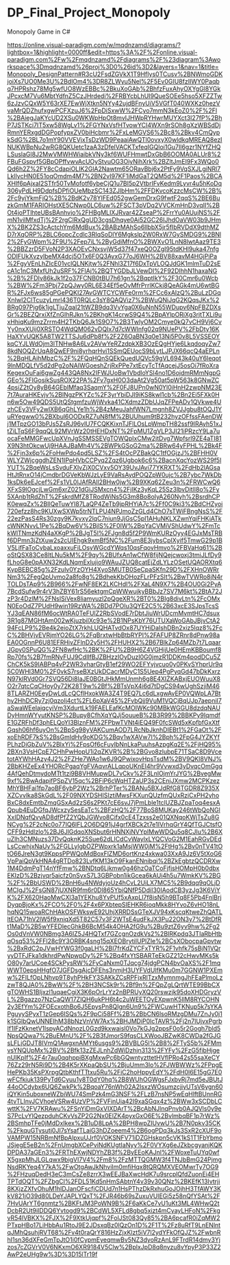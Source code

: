 # DP_Final_Project_Monopoly
Monopoly Game in C# 


https://online.visual-paradigm.com/w/mqdnzamd/diagrams/?lightbox=1&highlight=0000ff&edit=https%3A%2F%2Fonline.visual-paradigm.com%2Fw%2Fmqdnzamd%2Fdiagrams%2F%23diagram%3Aworkspace%3Dmqdnzamd%26proj%3D0%26id%3D2&layers=1&nav=1&title=Monopoly_DesignPattern#R3cU2FsdZGVkX1T9HfIys0TCusv%2BNWmoGDKjoiXs7UO0Me3U%2BdlOm4%3DR8ZLWyu5Nel%2F5Ev0GIU8fzIIWY0Paqbq7HPRshz78Mg5wfUO8WzEBBc%2BkuXoGAb%2BhfzFuxAhyOXYgGl8YGkJPcxcM7Vu6MbtYdfnZ5CzJHrdedi%2FRBYcbLhUI9QueSOEe5hso5XFZZTw6zJzvCQxW5Y63rXE7EwWjXtkn5NYy42ujdBFnyUiV5VGfT040WXKz0hezVvaMrQDZhufxgwPCFXzuJ6%2FpDiSxwW%2FCyo7mmN3kEoZ0%2F%2Fl%2BAiegJaKYcUD2XSu0WKWpHpOt8mvIJHWpRYHwrMUYXct3I27fP%2BhP7JSTKci7IT5xw58WgLv1%2FGYNxVsfHTvowYCI4WXn9rSOh8gXzWBSdDjRmnYERxgdDGPopfypxZV0biHcbmr%2FxLeMGVS6%2Bc8%2Bkv4CmQypkSdG%2BL7o1mY90VVEVjxTsDzWD9PeaaiAwQTl0ovxyX0wldkqMREAQ8ezINUKWBpNu2wRG8QKUetc1zaA3zDfelVACKTxfeqIGQloi1Gu7Il6gzr1NYfZHQLSuslaGl8J2MwVMWHWiaibkVNy3kf6WUFHmwtDxGbB6OOMA0ALUr8%2FBuFGspvf5GBpOPffvwvAcUOyStvuOG3OiyNihXrk%2BZltJmEI9Fx3WQo0Qd6h2Z%2FY8cCdapiOLIK2GlA2Nawtm65ORavBbj6x2PtFy9VqSXJLgiNRl7LklIycHN0E51oqOmdm4M7%2BN2vI97KF1iMdGaT2QM5d%2F1Paos%2BCAXHlf6pAjxaI2STfr50TvMofotf6ybeCjQ1u7BI5p2VtbrIFvKedm9Lyvr4u5hKoDq306yPdLH9DdpfsDPfiOUeMbzSC143ZJlbHm%2FFDKvcoKzzcMsCW%2B%2Fc9yjYkmFjQ%2B%2BdK2v78YIFEd052gwGemDrxG9fwtF2qqS%2BE6BuzkGmM1FARIOHstXE5CNwp0LC6uw%2FSCT3pVDq2VVCKmHnD3vqII%2BOt4joPTlhteUBsBAnhvjo%2FHBgMLIXJRvar42ZseaP%2FrrYu0AUujNS%2FmN1vilMfxdTj%2F2rgClRxQgUD3cgsDhqye0Ai52GC26IJhdOaVW03b9JHmX%2BK2ZS3cActchYm6MdBux%2BABzMAhSo6llbbX5jr5fIbRVDdX9dthMZD7rXqORP%2BLC6opcZcdlc3RIqSoDlY6Mgkslp2W0RxW7GySMDG9%2BNl2%2FyGWpm%2F9U%2Fep7iL%2ByGdiMfnO%2BWXvO1LnN8lwtAaz9TE3%2BBZzrD5FVoN2P3XAOEvCNxsvjW5d37f47xeQ0OZgI95tdKHl9uka47nfgODIFUkXvzylbeMX4dcj5OTx6F0Q3AyxG77oJ6WH%2BV88xavM4HGjPiPa%2FgyVEnLhZIcE01vclQLNKjtw%2FNhl3Z17f6DxTpVLOQJdGK1mlmTuD2sEcA1c1nC3MxfUh2uSRF%2FlAj%2BQTYGDbJLVewDI%2F92DIhhN1haxaNG%2B%2FDIv86kJk1f2o37FCNB0tBU7h61gn%2BqptIkY%2F30Cmr6u0Wcb%2BW%2Fm3Pbj72pQJwy0RL6E34Ef5eOvMfrPrrlKCki8QeAGk4mU6wtBGR%2FJx6ws85gPGePQKI27AvGWTCYCWFe0rm%2FCc6xAIzQ%2BuLzDGqXnIwI2ClTcuzyLmrl436T0RQLc3sY8QAQViz7%2BWuQNiJqG2KQqsJKx%2BRg097Pjg6k1jgLTjuZqaI21tWZB9dq3VvYga0X6uNnN55WDupv6NpFBZDXsGr%2BEZQrxiXfZnGIhRJkn%2BKhgK14crwS9Q4%2BpAYlpORiXg3rjtTXLi9uxHhiqKu9mzZrrm4H2TKbQ6Jk1S9O7%2B3TwlyOM2Cmye0kQ7vCH9Vj6CvYy0nxXUij0XRSTO4WdQM062vDQIx7d7cWWInfg02q9NUePV%2FbDty16KHaXYvUQK5A8TW2TTSJu6dPb8f%2F2Z6OaBN3q0e13Ni5P0v8L5VSSEOYkqCYJLWdOjm3lTNHw8A6Lv2AVwYeRZzdpkXB3OzEQgHYje6LkqdoqyZw78kdNOQZrUqA8QwEF9ni8yrhqrHvi1SSmQEUocS9bLytLJPJX66qcQ4aEPLn%2BqHLAihMbzC%2F%2FQqHQnSQEkQuedUQVc59gVL6943k40uY6Ieqot9lnMDQLfV5d2dPg2oNAIWGoeshZrjRxPPe7xtEcyTcTfAqcejJ5osOi7fRoXraKegexOuFai6gwZg443QA8Nx2IFWJUoBw1VbdloYSl4no1D6ojdmRMmNgpGGEo%2FIGosikSusROX22PA%2Fv7gxH0O3daAt2Vg50at5pW563k8GNwZC4psiZ2tOy8yB64GEbIMfaq3SaqmY%2F0FJ8UPn0wN0Yl0iHnH2zwpNM23E7t7AuraHKEvjv%2BlNgzPKYZc%2F3yrYbiDJI9iKS8kwl1cb%2Bn2Ei5FXk0Hn6w5Ow49QDS5UtQStgmfzuWjWvka41CXdmzZDbUJqZFPeADv1QVkwe4UzhCEy3VFy2wIXB6qGhLYe1h%2B4zMeuJahfWN7Lmgnh8ZVJJgbu8tOQJ1YuRYegww0%2BXbul6OODxRZ7uN8fM%2BUUhum9tB232hyzOFfssFAenDWj1MTpzGO13bPJs5ZsRJ96vlU7FCQKKixnTJFlLOsLpWmpTH82ssf9IRAyh51xJtZiLTqS6F9qqQL92MVrWz20tHEHDxNT%2FpMU1ZgVLP3JI21iPRzcY9La7uocaFeMMGFwcUpXVnJgSSMSSEVgTOWQpIxCMw2jtDvg7Wpfsrl9ZE4aTI81X9N3htOkcwUj9HAAJBaMh4V%2BWPkGSoG2ma%2BRw64yFPHL%2Bk4F%2Fjn3x6p%2FoHwPdo4pd5LSZ%2FS4tOcPZBakQC1tfOGjzJ%2BFHH0VWLYZWjcggdhZEN1IPqHVbCCPyq2Zqz6Ugbok6c6%2BacnXqcYozWS29f5lYUT%2BqeWsLsSvduFXIvZjX0CVxv5OY39UvJAvi77YKRXT%2FdHb2lAGsaHtJtRnxO14jCmdbrDGVeKbWJzLyE9VaRsAydPOQZpW0ujc%2B7ybc7WkDb1ksDk6eEJcef%2Fs1VL0lJAfRAll2BHw0jw%2B9XKq62Zeu3n%2FRWCwQ6XFxS9lOgcjLwGm6xrZ021dGiJSMxcn4%2FjIKz3yKqL25Sz3lbvDitlI8o%2Fy5XAnb1tRdZhT%2FskrdMfZ8TRodWiNs5G3m8Bo8oIyA260Nyh%2BsrdhCPK0ewqZx%2BIlQeTuwYI87LaQP4ZeTb9jpRHYiA7c%2Ff0C9ki3%2BdCHZyoi720efzz8hc9KUXwSXWp5trNTLPU4NPJmoZzGLd4ChO7sTWiFBngNsS%2F22ezPasS4Rs30zgy9K7kvxy2lqC7niun9JjGsC5pI1AHuNKLXZwnYqiFHKiATkcWNKNvvL1Pe%2BqDw6V%2BjlS%2F0IW%2BqYaCVMiVShUdwY%2FmTckWlTNmzKdN4aXKgP%2BJgT5l%2FJgn8d5f2P9WmKURzOyy4EGJxMsTRBf6DPmn3jZtXuw2s2cUIEhgk9xmBf5NC%2Fum8E3jybsCpIXyif5TmwG29p1BV5LjfFaToCybaLxoaxxuFiLOsyWGcdYWqs10qsFqovHmvo%2FBVaHq61%2BoStQSX83Ce8ltLNu5kM%2F9qy%2BUfxAn1wCfW8fijNQejcwoxj3tmiJLfDy9fLhoG8e0pAXN32KdLNqmExlujio9WAuJZUQ8catEjZdLYLzOSetUQAORXtq6KypBEBC85g%2Fzulv0YzOYH4XyoSMUTB0SeCpaSKfn29D%2FXHnOWRrNm3%2FegQpUvmo2a8fo8g%2BdhekKbOHozFLrPFzSIt%2BwTVWRo8jN4rTOLDsTAp9%2B966%2FwNF8EK2LKCHdI%2FXaL4N9X7%2B4OU0Gi2PyA7BcdSufw9r4rV3hZBY61rS56ektgmCpWWwujkyBBbJz7SV7M6kt%2BtA72JzP3r4DzlM%2FNsISiVex8liamyuzl2pQgeXR%2BT0%2BIg8divLtn%2FcOMxN0EoOdZ7PUdH9win19RzWA%2BDd7POIu3QYE2C5%2B63xcE3SJpsTcsSYJ3qEAN86fM6ocWtRA0TeFUlZ2RbSVodE7rDbtJiuWrUDcmMvmtHC7dsux3R1g87MGHtAm002wKjuzbiIXc93e%2B1NPsKbY76UTUXaWoGAbJBjvCtA294FcLP9%2Be4k2eioZtX7rkhLUQHATvdOx87UYHiDaIshDBn2xiz5lqz8%2FcC%2BHVjvEVRjmYO26LG%2FqBrxtwHbBtbRYPI%2FAFUP8ZRnr8dPnw98aEA0OGnnP6U81EFRHivZFlnD2y5H%2FHUHX2%2B67BlkZp64MZb7t7LqaarJGpy0SPuQG%2FN8wfHc%2BK%2FU%2B9H6Z4VGHijUe0HEmKBBoumf8Rp70fs%2B7fmRNyFUJ9CdlIfBJZBHzzIOyDuzI0G0jmzR1DDKm4podDCu5ZChCK5kS9IABPq4vP2WR3vharGtyB1ef29WO2EFYvjvcuo0y0PKvSYhprUr9q5C0WHl3M0%2F0vkS7rseBXzUkDCacrMDyC1S5Uep4PgPyqGd47bDkKxrzN97klRVd0Gr7SVQ56Di8laJE0BGtJHkMmUnmh6g8E4XIZKABxjEUOWuuX8O2r7qtcCqCHoy0y72K28T9w%2Bf%2BTsVpX4i6d7tDgCS94wUghSzjiM468TLARZH0EeyDwLdLcQCflHxokWA3Z4T9EQ7Lc6dLxgwAvEP0VQWpLA7Bthy2HhDCRy7zj0qzolj4ct%2FL6pXaV45%2FvbQjj9VuM1VQCjBqUJp7aepniI7aSwaWEeIajqcyiVm3XdurtLk19FAELEafKcMOIWKc90MBkWGGU8dzdqNAUDyHmnWYyutKNSP%2Bupy8CfhXqYQJj5ouueB%2B3R99%2BBKPy9IqmdfE1GZRFhDf3phELQoYI3BlznFM%2FPbwTVNt4iEQ49F0fcSWd5xKpfbfGxXtfGqsh06hf6uyOn%2BpSg98yVAKCumAOD7LRcNbJknhDIEBt1%2FGaOt%2FxoEhRDF7kS%2BsGmIdHv9oKDG%2Bqv1wXAVw7I%2Bph%2FpG4JYZKYfPLhzDiGbZuV%2BlxYi%2FpsOf6cFuyIbNnLkaPuuhsAzpgKq2E%2FjHQ95%2BXn3VsHCpE7CHhPwHopU1i2qZKVR%2B%2BGvo8zlubpE71TSaC8D9VcetotAYWhHAzy4J2%2FZHe7WAo1w6J9QPwixovHpsTsdM%2BV9QKl8VNJ%2BbKHZeEx4YHORcPgaqYgFVAqvrALLqpoUKnEI4hr9Vvwxd3yDvqcOmGgq4AfQehDtmydoMTt1tzi9B8VHMupwDL7vCkv%2F3LnlOjmYrJYG%2BvegMw9xf%2BwAdapjfPSpZV15qc%2BFiP6cWqHTZaUP3s2CEnjJXmw2MCPKzezMhYBHFai1fp7aoBF6ybP2Wz%2BrhPTer%2BANu5BXJdRfG8TGDR8Z935XXZCvvlka8SkGdL%2F09NXYDSHISIztiMwsFKXunQUzfmQUxRziCxPH2yhoBxC8dxEmtbZmqGSxAd2zS6s2PKt7cE6svJ7jPmLble1tclUZBJZpaToq4esxAQpub4EuDGfqJWcxzySesEaTc%2BFzHQ%2F77BoS8MUKay246tWbQoNGlXxIDNqfQvyAD8dfPfZ2YQbJGWvo8Cifx0cE4Tzxss2e01QXNqoKWjTsZu8GNCyg%2F2cNc0o77IQ6IFL2O6DQ91jJ4grfXBCk2t7e1IVrhqGrY4QfTGJCtsfOCFF9zHdlzlo%2BJ6JlGdqoXNSbut6rHNNXjNVYpIMwWDQu5q8CJIu%2B6XuZlh3CMNuzs37DvQqknK25Sue62dLICdCvWaylxLYQCVoG2M1EahRGvDEdLsCcwhjxNaUy%2FGLLylgbOZPWpxrk1aMsjWW0jM%2FtHg%2Bv0nTV41tOtO66JreN3gt9KppsPPWQoMdBoxFlZMD6ortKnz4xkwa03XxA9Jz6V5tXoG6VpPaiQpVkHNA4gRTDo823LvfKM13kO9FkanENnibqi%2BZkEgbtzQCDRXw1M4DdmPgT14nYfFmw%2BNDtq6Ljkmw0g46hzOaTCoFjfjsHOMpH0b0dbxEKIzD%2Bzjvqr5aicfz0nSyxS7L3GBPobn1ikGcea6kAUi4h5u7WmkKV%2BG%2F%2BbUSWD%2BnH6u4NWdyjoUz4hCvL2UiLX7MC5%2B9dqq9qOLjDMCIgJ%2FsGN87jUXNR9fm6r0Dl865YbiQNfP5DdiI30IAodCB3yzJg3K6ViYK%2FX620HaoMwCXl3a1YEKhu8YvPUf5xAxpLl7f8isN5h9BTq8F5Pb4FnlBrjDyqpBjoKx%2FCO%2F0%2F4x6PXbtepSIEHKR6ioqMkk8HYvoZ6vHO18nLhqNQ15woaRChHAkOSFWkswE92UhjXRRDSsGTeXJV94xKscqKtweZhQATLltEOA71hV2lW5f9xniqXd5T82C57v3F2WTsE4udFkJX3Pu22ON3y7%2BtDfRt1MaD%2B5wYFEDlecGhkB6BcM54k4OHA2fG9u%2Bu9ztZ6yv9hw%2Fg2Os0dVnVW0NBmg3A6IZ5J4HQTxf7GZcgnOzdkVs2%2BIRKpdq3JTIaRbHtbqOsq53%2FFl28c9Y3ORBK4sng15qXEOBrytiIUPlZIe%2BCsXObocpaGpvtw%2BxRdC2pJVwHYWG3f0gaLH%2Bl7frKdZYCFxTYR%2F1vhfk75sBjN1VQryyDTFJFka1dkhrdPwNpwpDy%2F%2Bq4fxYtSBARTeEkGZ212cHwvMKs5kO80y7arUCoe4SCkPysRW%2FyCaNxm0TJqcg74jdgPCN4bvOaXS%2F1mqWWT0epsHHgfO7JGFDsgAjcDFEhs3nmjH3UYFVdUlfKMu0m7GGNW1PXEmw%2FILfOpLNhvp9T8yhPHkFY3SAKkZCsRPFjxRlTzxMymnmgJhFEaPlmoLzzwT8QJA0%2BwW%2F%2BH3NCSk9r%2Bf9n%2FQpZgLQrtWTE99BbCXgTOWHS1BIjxzl1uqaeCgiX3K6pOrLrYz2nBPRUyXQ20rswzjk95doXHDGryzVL%2Bgazzo7NzCaQW17ZlQH6ukPH6t4c2uWEETOyEXpwnK5IlM8RYCOHN2y3EfYm%2FOEcxothBo6J5EpysPn8QIgn6Un9%2FWCuwHTKNup5k7sYKAPguyySPyxT1zGep6ISQs%2F9pCi58Ff%2B%2BbCN6lsoRMzgDMu7ZnJy0j1k1SGlbQwUNNEIhM38bNzVnVW7Ax%2BHJMDiP0lcTAVR%2Fj2n7lUjvxPgrbIf1IFzKknetV1lspyACdNnozL0Gzd9kxwaisl0Vo7kGJg2ppsF0o5r2Gogh7bld5NpsQQwa7%2BuEMnU%2F%2B3fJmorS9fqsCLXWooJBZwK8CWDa2fGJGsLFLjGDJT8IVmQ1AwgxnAMYt6usgs9%2BVBLG5l%2B8%2FTyS5b%2FMmvsYNQUpMx%2BV%2Bfk13zZEJLnhZdWiDzhjn313%2FYFy%2FzG5fibHjgenUIKpIf%2F4r7au0qqhppiBXgMxwPc6bGQwntyzttetHVflPRo42s55saXeCY76Zz29rN5Ri9D%2B4K5rXKpaQbSU%2BjuUmm3Io%2FJWBWWz%2FPpgEHePKb35KsPXrpgQtbKthfTTtxu5Ru%2FiC2hoHppyEdY%2FdH0l6E15gG7E0wFCfkiuk139PyTd6Cyuu1y8T0dY0hq%2B8WUhOGWgsFJxbvRj7md5eJBUtJ44oOCdybx6UQ6ZwkPk%2BqoaY76nWh02A2IsxzWOsumzcjiyUTsV6ygn60iQYKin5uboxneWZbiWU74SmPzk4mG3NSF%2FLzB7nsNP5wEqHlftBUnnRG4tvTLInvJCVhoeVSRw4UzVP%2FVFinUia42I9xaSGqx4z%2BWw3xSCDbLCwttK%2FV7KRAwu%2FSnYiDmGxVIXDArT%2BcAbNJlnqPnvb0AJQVls0y9eS7PcLvYlQezpduhCKvVsZP2G2Nx0ElZK4pyxGxO6E%2BvlmbqBF1p7rWz%2BSmhpTFe0jMdDxIkex%2B1uD8LpA%2BPH8wpZIUvwU%2B7N0pkv35CK%2FkquGTysutj0JI7sYsafTLaiG3hDZoeem4%2B6ogPDq3kJs3SxR2cXUF9oVAMPW15NRBmNfBpAlpxuUJrf0VOKSNFV71iDZGHskpn5cVK1kS1T1FbYbmoJSjegE5eB2n%2FnUmgbXCePviNdKUgtIaNyy%2F0VYXg6eJZkbcgyanjKQKDPDA37aGEn3%2FRThEXwjNDYhZB3f%2ByEEoKAJnl%2FWoxeTuUYq0wfX5gxpMhJLGLqwx9bigVI7V4%2Fm8%2FzMTTQGMW3f4TNJbBmG24PjmgNsdRKYeq4Y7kA%2FwOtgAwJkNhviIm0mfiHqx8tQRQMXVEOMwrTy7OG9%2FHzuqDedH3eC3mCsZe8zrrX3wEEJBaXwcHdK7u9srcplQfdZuonEi4EHTPTdOQT%2FZbgCI%2FDL51Kd5nHmSAbtnY4v39v30QNz%2BKEfK13Ivtrji8KXjzZXfvOhuM1hIDJanOFscfjCDUd7n1HsPThzDkRxhuGoJOjhH3TfAWY3KkV821jO39d80LDeYJAPLYQxT%2FJR46b69sZuxuVUlEGi5z58nQfYSAt%2F7HvUArYT6gnmtz%2BKFtJM3PoWN9B%2F6aKkCe7vU1uKt3ML4WHwQ2tDcbR2Ut9iIDDQ6Yvtogd9%2BCdWL5XFLd8gbq5xizt4mCyayLHFoN%2FkgvR54lVBKX%2FJX%2F9XtkUjqpf%2FolJSt083Qy85%2BA6pcafR0iZqMW2PTxpHBo17LiHbbAu1RtoJ9E2JDsxqBz0lQzOn1D%2F1T%2Fz8uRfT9LnENlntqJMhQsuhjRVT68%2Fv4t0raQrY816HzZjxKlzt5iV7l2ydYFkOfQJZ%2FwbnRhI1sn36dXFeGmTpJtO1i0fCypmEyeqmwBv5NZ3dyoRzAnL9FTrdR14dmy3Yjzos7cZGVrV0V6NKxmO6XR9184V5Clw%2BplxJpD8q8nyzu8vYpyP3P33Z2AwP2eUHg9w%3D%3D15lTr19f
